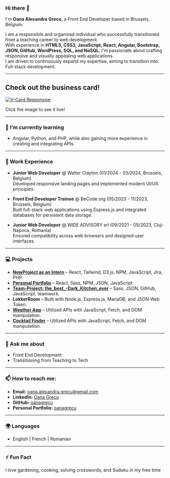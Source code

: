 ### Hi there 👋  


I'm **Oana Alexandra Grecu**, a Front End Developer based in Brussels, Belgium. 

I am a responsible and organized individual who successfully transitioned from a teaching career to web development.  
With experience in **HTML5, CSS3, JavaScript, React, Angular, Bootstrap, JSON, GitHub, WordPress, SQL, and NoSQL**, I'm passionate about crafting responsive and visually appealing web applications.  
I am driven to continuously expand my expertise, aiming to transition into Full-stack development.  

---

## Check out the business card!
[![V-Card Responsive](./imagesV-card-Oana.png)](https://oanagrecu.github.io/V-Card-responsive/)

Click the image to see it live!

---

### 🌱 I’m currently learning  

- Angular, Python, and PHP, while also gaining more experience in creating and integrating APIs.  

---


### 💼 Work Experience  
- **Junior Web Developer** @ Walter Clayton (01/2024 - 03/2024, Brussels, Belgium)  
  Developed responsive landing pages and implemented modern UI/UX principles.  

- **Front End Developer Trainee** @ BeCode.org (05/2023 - 11/2023, Brussels, Belgium)  
  Built full-stack web applications using Express.js and integrated databases for persistent data storage.  

- **Junior Web Developer** @ WIDE ADVISORY srl (09/2021 - 05/2023, Cluj-Napoca, Romania)  
  Ensured compatibility across web browsers and designed user interfaces.  

---

### 💻 Projects  
- **[NewProject as an Intern](https://www.akwanza.com/)** – React, Tailwind, D3.js, NPM, JavaScript, Jira, PHP.  
- **[Personal Portfolio](https://oanawebsite.netlify.app)** – React, Sass, NPM, JSON, JavaScript.  
- **[Team-Project: the_best_-Dark_Kitchen_ever](https://fergalicious.netlify.app/)** – Sass, JSON, GitHub, JavaScript, teamwork.  
- **LokkerRoom** – Built with Node.js, Express.js, MariaDB, and JSON Web Token.  
- **[Weather App](https://oanagrecu.github.io/weatherApp/)** – Utilized APIs with JavaScript, Fetch, and DOM manipulation.  
- **[Cocktail Finder](https://cocktail-finder-og.netlify.app/)** – Utilized APIs with JavaScript, Fetch, and DOM manipulation.  

---

### 💬 Ask me about  
- Front End Development  
- Transitioning from Teaching to Tech  

---

### 📫 How to reach me:  
- **Email:** oana.alexandra.grecu@gmail.com  
- **LinkedIn:** [Oana Grecu](https://www.linkedin.com/in/oanagrecu)  
- **GitHub:** [oanagrecu](https://github.com/oanagrecu)  
- **Personal Portfolio:** [oanagrecu](https://oanawebsite.netlify.app/)  

---

### 🌍 Languages  
- English | French | Romanian

---

### ⚡ Fun Fact  
I love gardening, cooking, solving crosswords, and Sudoku in my free time 
